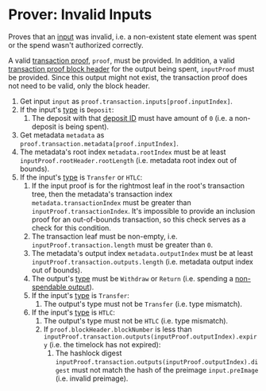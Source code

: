 Prover: Invalid Inputs
===

Proves that an [input](./../1.%20Data%20Structures/Inputs.md) was invalid, i.e. a non-existent state element was spent or the spend wasn't authorized correctly.

A valid [transaction proof](../2.%20Verifiers/Transaction%20Proof.md), `proof`, must be provided. In addition, a valid [transaction proof block header](././../2.%20Verifiers/Block%20Header.md) for the output being spent, `inputProof` must be provided. Since this output might not exist, the transaction proof does not need to be valid, only the block header.
1. Get input `input` as `proof.transaction.inputs[proof.inputIndex]`.
1. If the input's [type](../1.%20Data%20Structures/Inputs.md) is `Deposit`:
    1. The deposit with that [deposit ID](./../1.%20Data%20Structures/Deposits.md) must have amount of `0` (i.e. a non-deposit is being spent).
1. Get metadata `metadata` as `proof.transaction.metadata[proof.inputIndex]`.
1. The metadata's root index `metadata.rootIndex` must be at least `inputProof.rootHeader.rootLength` (i.e. metadata root index out of bounds).
1. If the input's [type](../1.%20Data%20Structures/Inputs.md) is `Transfer` or `HTLC`:
    1. If the input proof is for the rightmost leaf in the root's transaction tree, then the metadata's transaction index `metadata.transactionIndex` must be greater than `inputProof.transactionIndex`. It's impossible to provide an inclusion proof for an out-of-bounds transaction, so this check serves as a check for this condition.
    1. The transaction leaf must be non-empty, i.e. `inputProof.transaction.length` must be greater than `0`.
    1. The metadata's output index `metadata.outputIndex` must be at least `inputProof.transaction.outputs.length` (i.e. metadata output index out of bounds).
    1. The output's [type](./../1.%20Data%20Structures/Outputs.md) must be `Withdraw` or `Return` (i.e. spending a [non-spendable output](../1.%20Data%20Structures/Outputs.md)).
    1. If the input's [type](../1.%20Data%20Structures/Inputs.md) is `Transfer`:
        1. The output's type must not be `Transfer` (i.e. type mismatch).
    1. If the input's [type](../1.%20Data%20Structures/Inputs.md) is `HTLC`:
        1. The output's type must not be `HTLC` (i.e. type mismatch).
        1. If `proof.blockHeader.blockNumber` is less than `inputProof.transaction.outputs(inputProof.outputIndex).expiry` (i.e. the timelock has not expired):
            1. The hashlock digest `inputProof.transaction.outputs(inputProof.outputIndex).digest` must not match the hash of the preimage `input.preImage` (i.e. invalid preimage).
